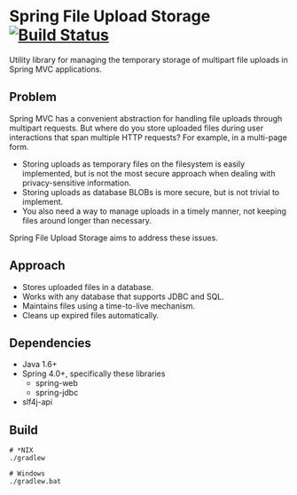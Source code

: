 # Spring File Upload Storage [![Build Status](https://travis-ci.org/lfridael/spring-file-upload-storage.svg?branch=master)](https://travis-ci.org/lfridael/spring-file-upload-storage)

Utility library for managing the temporary storage of multipart file uploads in Spring MVC applications.

## Problem

Spring MVC has a convenient abstraction for handling file uploads through multipart requests. But where do you store uploaded files during user interactions that span multiple HTTP requests? For example, in a multi-page form.

* Storing uploads as temporary files on the filesystem is easily implemented, but is not the most secure approach when dealing with privacy-sensitive information.
* Storing uploads as database BLOBs is more secure, but is not trivial to implement.
* You also need a way to manage uploads in a timely manner, not keeping files around longer than necessary.

Spring File Upload Storage aims to address these issues.

## Approach

* Stores uploaded files in a database.
* Works with any database that supports JDBC and SQL.
* Maintains files using a time-to-live mechanism.
* Cleans up expired files automatically.

## Dependencies

* Java 1.6+
* Spring 4.0+, specifically these libraries
    * spring-web
    * spring-jdbc
* slf4j-api

## Build

```
# *NIX
./gradlew

# Windows
./gradlew.bat
```
